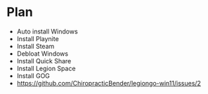# Plan

- Auto install Windows
- Install Playnite
- Install Steam
- Debloat Windows
- Install Quick Share
- Install Legion Space
- Install GOG
- https://github.com/ChiropracticBender/legiongo-win11/issues/2


